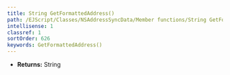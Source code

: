 ```yaml
---
title: String GetFormattedAddress()
path: /EJScript/Classes/NSAddressSyncData/Member functions/String GetFormattedAddress()
intellisense: 1
classref: 1
sortOrder: 626
keywords: GetFormattedAddress()
---
```



* **Returns:** String


